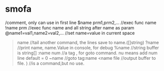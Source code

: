 # smofa
/comment, only can use in first line
$name  prm1,prm2,...  //exec func name
!name  prm          //exec func name and all string after name as param
@name1=val1,name2=val2,...  //set name=value in current space
>name        //tail another command, the lines save to name.([]string)
?name       //print name, name.Value in console, for debug
%name       //string buffer is string[]
:name num         //a tag , for goto command. nu means add num line default = 0
~name      //goto tag:name
<name file       //output buffer to file.
)               //is a command,but no use.

